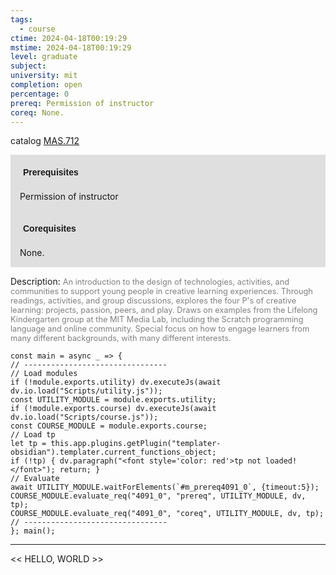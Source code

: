 ```yaml
---
tags:
  - course
ctime: 2024-04-18T00:19:29
mstime: 2024-04-18T00:19:29
level: graduate
subject: 
university: mit
completion: open
percentage: 0
prereq: Permission of instructor
coreq: None.
---
```


catalog [MAS.712](http://student.mit.edu/catalog/mMASa.html#MAS.712)

<span style="display: block; padding: 15px; background-color: rgb(100, 100, 100, 0.2);"><font id="m_prereq4091_0" style="display: block; font-family: Arial, sans-serif; font-weight: bold; padding: 5px">Prerequisites</font><br><span id="prereq4091_0">Permission of instructor</span></span>
<span style="display: block; padding: 15px; background-color: rgb(100, 100, 100, 0.2);"><font id="m_coreq4091_0" style="display: block; font-family: Arial, sans-serif; font-weight: bold; padding: 5px">Corequisites</font><br><span id="coreq4091_0">None.</span></span>

<font style="">Description:</font>
<font style="color: grey; font-size: 0.8rem;">An introduction to the design of technologies, activities, and communities to support young people in creative learning experiences. Through readings, activities, and group discussions, explores the four P's of creative learning: projects, passion, peers, and play. Draws on examples from the Lifelong Kindergarten group at the MIT Media Lab, including the Scratch programming language and online community. Special focus on how to engage learners from many different backgrounds, with many different interests.</font>

```dataviewjs
const main = async _ => {
// --------------------------------
// Load modules
if (!module.exports.utility) dv.executeJs(await dv.io.load("Scripts/utility.js"));
const UTILITY_MODULE = module.exports.utility;
if (!module.exports.course) dv.executeJs(await dv.io.load("Scripts/course.js"));
const COURSE_MODULE = module.exports.course;
// Load tp
let tp = this.app.plugins.getPlugin("templater-obsidian").templater.current_functions_object;
if (!tp) { dv.paragraph("<font style='color: red'>tp not loaded!</font>"); return; }
// Evaluate
await UTILITY_MODULE.waitForElements(`#m_prereq4091_0`, {timeout:5});
COURSE_MODULE.evaluate_req("4091_0", "prereq", UTILITY_MODULE, dv, tp);
COURSE_MODULE.evaluate_req("4091_0", "coreq", UTILITY_MODULE, dv, tp);
// --------------------------------
}; main();
```

---

<< HELLO, WORLD >>
